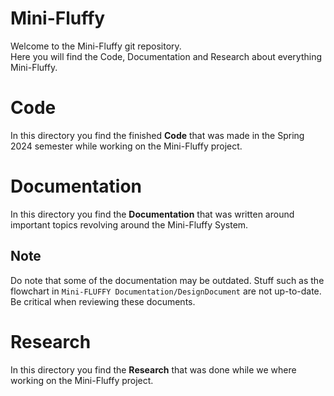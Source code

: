 # Mini-Fluffy
Welcome to the Mini-Fluffy git repository.\
Here you will find the Code, Documentation and Research about everything Mini-Fluffy.

# Code
In this directory you find the finished **Code** that was made in the Spring 2024 semester while working on the Mini-Fluffy project.

# Documentation
In this directory you find the **Documentation** that was written around important topics revolving around the Mini-Fluffy System.
## Note
Do note that some of the documentation may be outdated. Stuff such as the flowchart in ``Mini-FLUFFY Documentation/DesignDocument`` are not up-to-date. Be critical when reviewing these documents.

# Research
In this directory you find the **Research** that was done while we where working on the Mini-Fluffy project.

